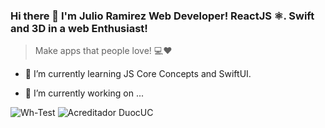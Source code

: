 ### Hi there 👋 I'm Julio Ramirez Web Developer! ReactJS ⚛. Swift and 3D in a web Enthusiast! 
> Make apps that people love! 💻❤️

- 🌱 I’m currently learning JS Core Concepts and SwiftUI. 

- 🔭 I’m currently working on ...

![Wh-Test](https://res.cloudinary.com/juliorafrecloud/image/upload/v1594355467/Portfolio/wh-Test.png)
![Acreditador DuocUC](https://res.cloudinary.com/juliorafrecloud/image/upload/v1594355467/Portfolio/Acreditador_tile.png)
<!--
**JulioAndresRamirez/JulioAndresRamirez** is a ✨ _special_ ✨ repository because its `README.md` (this file) appears on your GitHub profile.

Here are some ideas to get you started:

- 🔭 I’m currently working on ...
- 🌱 I’m currently learning ...
- 👯 I’m looking to collaborate on ...
- 🤔 I’m looking for help with ...
- 💬 Ask me about ...
- 📫 How to reach me: ...
- 😄 Pronouns: ...
- ⚡ Fun fact: ...
-->
